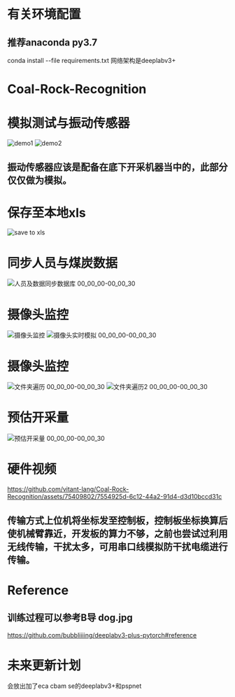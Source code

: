 # 有关环境配置
## 推荐anaconda py3.7
conda install --file requirements.txt
网络架构是deeplabv3+
# Coal-Rock-Recognition
# 模拟测试与振动传感器
![demo1](https://github.com/vitant-lang/Coal-Rock-Recognition/assets/75409802/abeddd22-db85-4630-b8a9-bc84bfb84c4c)
![demo2](https://github.com/vitant-lang/Coal-Rock-Recognition/assets/75409802/ec48d4c3-538e-4f62-be85-3f921741fee1)
## 振动传感器应该是配备在底下开采机器当中的，此部分仅仅做为模拟。
# 保存至本地xls
![save to xls ](https://github.com/vitant-lang/Coal-Rock-Recognition/assets/75409802/d2776146-f17b-4e58-8708-8e8c1aa762ec)
# 同步人员与煤炭数据
![人员及数据同步数据库 00_00_00-00_00_30](https://github.com/vitant-lang/Coal-Rock-Recognition/assets/75409802/1cb6a89b-b02b-493a-8725-8bd6a8641d99)
# 摄像头监控
![摄像头监控](https://github.com/vitant-lang/Coal-Rock-Recognition/assets/75409802/ae00ead5-c0a4-4c33-85b4-f4a0aebccd59)
![摄像头实时模拟 00_00_00-00_00_30](https://github.com/vitant-lang/Coal-Rock-Recognition/assets/75409802/a4a1da08-bb37-4e4c-ae14-f958a13fbd83)
# 摄像头监控
![文件夹遍历 00_00_00-00_00_30](https://github.com/vitant-lang/Coal-Rock-Recognition/assets/75409802/2d464076-5f5d-44c0-bd69-8a323d947df0)
![文件夹遍历2 00_00_00-00_00_30](https://github.com/vitant-lang/Coal-Rock-Recognition/assets/75409802/3cead8b7-37bf-4d1b-8355-b91cc71f6ddb)
# 预估开采量
![预估开采量 00_00_00-00_00_30](https://github.com/vitant-lang/Coal-Rock-Recognition/assets/75409802/116101c0-d059-4668-b1d5-815450ebfa58)
# 硬件视频
https://github.com/vitant-lang/Coal-Rock-Recognition/assets/75409802/7554925d-6c12-44a2-91d4-d3d10bccd31c
## 传输方式上位机将坐标发至控制板，控制板坐标换算后使机械臂靠近，开发板的算力不够，之前也尝试过利用无线传输，干扰太多，可用串口线模拟防干扰电缆进行传输。

# Reference
## 训练过程可以参考B导  dog.jpg
https://github.com/bubbliiiing/deeplabv3-plus-pytorch#reference


# 未来更新计划
会放出加了eca cbam se的deeplabv3+和pspnet 
